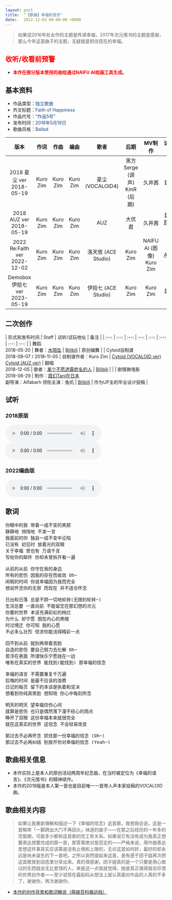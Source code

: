 ```yaml
---
layout: post
title:  "【歌曲】幸福的信念"
date:   2022-12-03 00:00:00 +0800
---
```


> 如果说2016年处女作的主题是传递幸福，2017年次元情书的主题是感谢，那么今年这首曲子的主题，无疑就是抓住现在的幸福。

## <font color="#ff0000">收听/收看前预警</font>

* <font color="#ff0000"><b>本作在部分版本使用的曲绘通过NAIFU AI绘画工具生成。</b></font>

## 基本资料

* 作品类型：<font color="#194987">独立歌曲</font>
* 外文标题：<font color="#194987">Faith of Happiness</font>
* 作品代号：<font color="#194987">“作品5号”</font>
* 发布时间：<font color="#194987">2018年5月19日</font>
* 歌曲风格：<font color="#194987">Ballad</font>

| 版本 | 作词 | 作曲 | 编曲 | 歌者 | 后期 | MV制作 | 试听地址 |
| :--: | :--: | :--: | :--: | :--: | :--: | :--: | :--: | 
| 2018 星尘 ver<br>2018-05-19 | Kuro Zim | Kuro Zim | Kuro Zim | 星尘 (VOCALOID4) | 黑方Serge (调声)<br>KmR (后期) | 久井茜 | [Bilibili](https://www.bilibili.com/video/av23611305) |
| 2018 AUZ ver<br>2018-05-19 | Kuro Zim | Kuro Zim | Kuro Zim | AUZ | 大优君 | 久井茜 | [Bilibili](https://www.bilibili.com/video/BV1tp411d7p5)<br>[网易云音乐](https://music.163.com/song?id=563912845) |
| 2022 Re:Faith ver<br>2022-12-02 | Kuro Zim | Kuro Zim | Kuro Zim | 洛天依 (ACE Studio) | Kuro Zim | NAIFU AI (图像)<br>Kuro Zim | [AcFun](https://www.acfun.cn/v/ac40004919) |
| Demobox 伊拾七 ver<br>2023-05-19 | Kuro Zim | Kuro Zim | Kuro Zim | 伊拾七 (ACE Studio) | Kuro Zim | Kuro Zim | [Bilibili](https://www.bilibili.com/video/BV14u411x7uG) |

## 二次创作

| 形式和发布时间 | Staff | 试听/试玩地址 | 备注 |
| :--: | :--: | :--: | :--: | :--: | :--: | :--: | :--: | 
| 舞蹈<br>2018-05-20 | 舞者：[水陌坠](https://space.bilibili.com/1502603) | [Bilibili](https://www.bilibili.com/video/BV19p411d7df) | 原创编舞 |
| Cytoid自制谱<br>2018-08-07 / 2018-11-05 | 自制谱作者：Kuro Zim | [Cytoid (VOCALOID ver)](https://cytoid.io/levels/faithofhappiness)<br>[Cytoid (AUZ ver)](https://cytoid.io/levels/foh.vocalistfull)
| 翻唱<br>2018-12-05 | 歌者：[某个不愿透露姓名的人](https://www.acfun.cn/u/684188) | [Bilibili](https://www.bilibili.com/video/BV12t411D7nM) |  |
| 剧情微电影<br>2019-06-29 | 制作：[霞幻Tani在日本](https://space.bilibili.com/16510497)<br>副导演：Alfabarh      领衔主演：兔叽 | [Bilibili](https://www.bilibili.com/video/BV1kx41197xf) | 作为UP主的毕业设计投稿 |

## 试听

### 2018原版

<audio controls>
	<source src="/assets/audiosong05v18sd.mp3" type="audio/mp3">
</audio>

<audio controls>
	<source src="/assets/audio/song05v18auz.mp3" type="audio/mp3">
</audio>

### 2022编曲版

<audio controls>
	<source src="/assets/audio/song05v22.mp3" type="audio/mp3">
</audio>

## 歌词

<pre>
你眼中的我 带着一成不变的笑颜
静静地 悄悄地 不发一言
我面前的你 独自一成不变中沦陷
已没有 初见时 放着光的双眼
关于幸福 曾也有 万语千言
写给你的邮件 你却未曾拆开看一遍

从前的从前 你守在我的身边
所有的悲伤 因我的存在而收敛 Oh~
闲暇的时间 你说幸福因为我而完全
想说怀念你的无邪 而现在 并不适合怀念

日出和日落 总是不顾一切地轮转(无限的轮转~)
生活总要 一直向前 不能留恋在那幻想的次元
你要的世界 本该充满彩虹的绚烂
为什么 却宁愿 困在内心的黑暗
时过境迁 你可知 我的心愿
不必多么壮烈 但求你能活得精彩一点

回不到从前 就别再带着苦脸
自造的悲伤 要自己努力去化解 Oh~
若浮在表面 所谓快乐宁愿抛在一边
唯有在真实的世界 能找到(能找到) 那幸福的信念

幸福的语言 不需要重复千万遍
后悔的时间 是最不应该的浪费
日记的每页 留下的本该是执着和坚决
想看到你纯真笑脸 想知晓 你心中每刻所念

明天的明天 望幸福住你心间
就算是悲伤 也只是偶然落下漫不经心的雨点
睁开了双眼 这份幸福本来就很完全
就在这真实的世界 这信念 不会轻易改变

那过去不必再怀念 抓住那一份幸福的信念 (Oh~)
那过去不必再纠结 别放开你对幸福的信念 (Yeah~)
</pre>

## 歌曲相关信息

* 本作实际上是本人的原创活动两周年纪念曲，在当时被定位为《幸福的语言》、《次元情书》的精神续作。
* 本作的2018版是本人第一首也是目前唯一一首带人声本家投稿的VOCALOID曲。

## 歌曲相关内容

> 如果让我重新理解和描述一下《幸福的信念》这首歌，我想我会说，这是一首略带「一脚跨出大门不再回头」味道的曲子——在那之后经历的一年多的空窗期，可能多少都和这首歌的完工有关系。如果说它有没有成为我真正想要表达想要完成的那一首，那答案绝对是否定的——严格来说，用作曲表达思想这件事其实应该算是没有止境和上限的，无论这首如何好，最好的却永远是尚未诞生的下一首吧。之所以突然提起来这首，是有感于团子姐再次把这首歌放到动态里分享出来。真的很感谢，团子姐真的是一个只要是用心做过的东西就会无比爱惜的人，单是这一点我就觉得，她是真正值得我去珍惜的优秀创作者——至少说现在最起码从想法上就认真面对作品的人真的不多了。谢谢你，再次谢谢你。 

* [本作的创作背景和歌词解说（萌娘百科搬运档）](https://zh.moegirl.org.cn/%E5%B9%B8%E7%A6%8F%E7%9A%84%E4%BF%A1%E5%BF%B5#%E6%AD%8C%E6%9B%B2%E5%88%9B%E4%BD%9C%E8%83%8C%E6%99%AF)